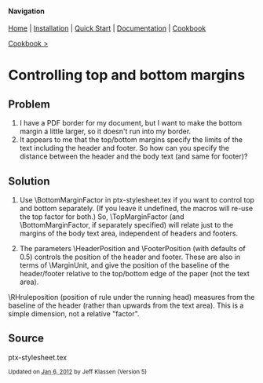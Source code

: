 #### Navigation

[Home](../home/README.md)  | [Installation](../installation/README.md) | [Quick Start](../quick-start/README.md) | [Documentation](../documentation/README.md) | [Cookbook ](README.md)

[Cookbook >](README.md)


# <span class="entry-title">Controlling top and bottom margins</span>


## <a name="TOC-Problem">Problem</a>

<a name="TOC-Problem">

1.  I have a PDF border for my document, but I want to make the bottom margin a little larger, so it doesn't run into my border.
2.  It appears to me that the top/bottom margins specify the limits of the text including the header and footer. So how can you specify the distance between the header and the body text (and same for footer)?

</a>

## <a name="TOC-Problem"></a><a name="TOC-Solution">Solution</a>

<a name="TOC-Solution">

1.  Use \BottomMarginFactor in ptx-stylesheet.tex if you want to control top and bottom separately. (If you leave it undefined, the macros will re-use the top factor for both.) So, \TopMarginFactor (and \BottomMarginFactor, if separately specified) will relate just to the margins of the body text area, independent of headers and footers.

2.  The parameters \HeaderPosition and \FooterPosition (with defaults of 0.5) controls the position of the header and footer. These are also in terms of \MarginUnit, and give the position of the baseline of the header/footer relative to the top/bottom edge of the paper (not the text area).

\RHruleposition (position of rule under the running head) measures from the baseline of the header (rather than upwards from the text area). This is a simple dimension, not a relative "factor".
</a>

## <a name="TOC-Solution"></a><a name="TOC-Source">Source</a>


ptx-stylesheet.tex


<small>Updated on <abbr class="updated" title="2012-01-06T15:23:58.980Z">Jan 6, 2012</abbr> by <span class="author"><span class="vcard">Jeff Klassen</span> </span>(Version <span class="sites:revision">5</span>)</small>
